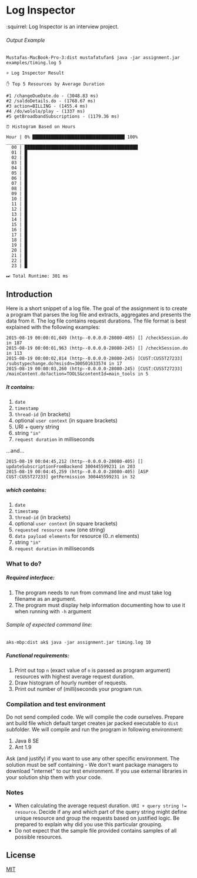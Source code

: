 # Log Inspector
:squirrel: Log Inspector is an interview project.

###### Output Example
```
Mustafas-MacBook-Pro-3:dist mustafatufan$ java -jar assignment.jar examples/timing.log 5

⌕ Log Inspector Result

✋ Top 5 Resources by Average Duration

#1 /changeDueDate.do - (3048.83 ms)
#2 /saldoDetails.do - (1768.67 ms)
#3 action=BILLING - (1455.4 ms)
#4 /do/wololo/play - (1337 ms)
#5 getBroadbandSubscriptions - (1179.36 ms)

⏰ Histogram Based on Hours

Hour | 0% ███████████████████████████████████ 100%
__________________________________________________
  00 | ███████████████████████████████████████████
  01 | █
  02 | █
  03 | █
  04 | █
  05 | █
  06 | █
  07 | █
  08 | █
  09 | █
  10 | █
  11 | █
  12 | █
  13 | █
  14 | █
  15 | █
  16 | █
  17 | █
  18 | █
  19 | █
  20 | █
  21 | █
  22 | █
  23 | █

⏭ Total Runtime: 301 ms
```

## Introduction
Here is a short snippet of a log file. The goal of the assignment is to create a program that parses the log file and extracts, aggregates and presents the data from it. The log file contains request durations. The file format is best explained with the following examples:
```
2015-08-19 00:00:01,049 (http--0.0.0.0-28080-405) [] /checkSession.do in 187
2015-08-19 00:00:01,963 (http--0.0.0.0-28080-245) [] /checkSession.do in 113
2015-08-19 00:00:02,814 (http--0.0.0.0-28080-245) [CUST:CUS5T27233] /substypechange.do?msisdn=300501633574 in 17
2015-08-19 00:00:03,260 (http--0.0.0.0-28080-245) [CUST:CUS5T27233] /mainContent.do?action=TOOLS&contentId=main_tools in 5
```
##### It contains:
1. `date`
2. `timestamp`
3. `thread-id` (in brackets)
4. optional `user context` (in square brackets)
5. URI + query string
6. string `"in"`
7. `request duration` in milliseconds

...and...
```
2015-08-19 00:04:45,212 (http--0.0.0.0-28080-405) [] updateSubscriptionFromBackend 300445599231 in 203
2015-08-19 00:04:45,259 (http--0.0.0.0-28080-405) [ASP CUST:CUS5T27233] getPermission 300445599231 in 32
```
##### which contains:
1. `date`
2. `timestamp`
3. `thread-id` (in brackets)
4. optional `user context` (in square brackets)
5. `requested resource name` (one string)
6. `data payload elements` for resource (0..n elements)
7. string `"in"`
8. `request duration` in milliseconds
### What to do?
##### Required interface:
1. The program needs to run from command line and must take log filename as an argument.
2. The program must display help information documenting how to use it when running with `-h` argument 
###### Sample of expected command line:
```
aks-mbp:dist ak$ java -jar assignment.jar timing.log 10
```
##### Functional requirements:
1. Print out top `n` (exact value of `n` is passed as program argument) resources with highest average request duration.
2. Draw histogram of hourly number of requests.
3. Print out number of (milli)seconds your program run.
### Compilation and test environment
Do not send compiled code. We will compile the code ourselves. Prepare ant build file which default target creates jar packed executable to `dist` subfolder. We will compile and run the program in following environment:
1. Java 8 SE
2. Ant 1.9

Ask (and justify) if you want to use any other specific environment. The solution must be self containing - We don't want package managers to download "internet" to our test environment. If you use external libraries in your solution ship them with your code.
### Notes
- When calculating the average request duration. `URI + query string != resource`. Decide if any and which part of the query string might define unique resource and group the requests based on justified logic. Be prepared to explain why did you use this particular grouping.
- Do not expect that the sample file provided contains samples of all possible resources.
## License
[MIT](LICENSE)

